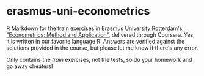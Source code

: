 # erasmus-uni-econometrics
R Markdown for the train exercises in Erasmus University Rotterdam's ["Econometrics: Method and Application"](https://www.coursera.org/learn/erasmus-econometrics), delivered through Coursera. Yes, it is written in our favorite language R. Answers are verified against the solutions provided in the course, but please let me know if there's any error.

Only contains the *train* exercises, not the tests, so do your homework and go away cheaters!
